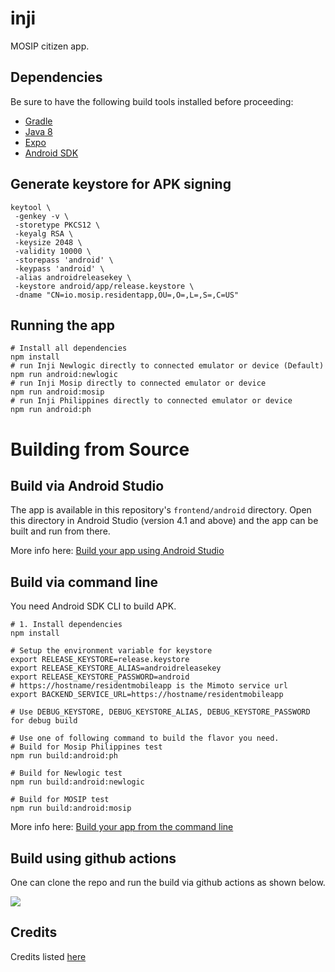 # inji
MOSIP citizen app.

## Dependencies

Be sure to have the following build tools installed before proceeding:

- [Gradle](https://gradle.org/install/)
- [Java 8](https://www.oracle.com/ph/java/technologies/javase/javase8-archive-downloads.html)
- [Expo](https://docs.expo.dev/get-started/installation/)
- [Android SDK](https://developer.android.com/)

## Generate keystore for APK signing

```shell
keytool \
 -genkey -v \
 -storetype PKCS12 \
 -keyalg RSA \
 -keysize 2048 \
 -validity 10000 \
 -storepass 'android' \
 -keypass 'android' \
 -alias androidreleasekey \
 -keystore android/app/release.keystore \
 -dname "CN=io.mosip.residentapp,OU=,O=,L=,S=,C=US"
```

## Running the app

```shell
# Install all dependencies
npm install
# run Inji Newlogic directly to connected emulator or device (Default)
npm run android:newlogic
# run Inji Mosip directly to connected emulator or device
npm run android:mosip
# run Inji Philippines directly to connected emulator or device
npm run android:ph
```

# Building from Source

## Build via Android Studio

The app is available in this repository's `frontend/android` directory. Open this directory in Android Studio (version 4.1 and above) and the app can be built and run from there.

More info here: [Build your app using Android Studio](https://developer.android.com/studio/run)

## Build via command line

You need Android SDK CLI to build APK.

```shell
# 1. Install dependencies
npm install

# Setup the environment variable for keystore
export RELEASE_KEYSTORE=release.keystore
export RELEASE_KEYSTORE_ALIAS=androidreleasekey
export RELEASE_KEYSTORE_PASSWORD=android
# https://hostname/residentmobileapp is the Mimoto service url
export BACKEND_SERVICE_URL=https://hostname/residentmobileapp

# Use DEBUG_KEYSTORE, DEBUG_KEYSTORE_ALIAS, DEBUG_KEYSTORE_PASSWORD for debug build

# Use one of following command to build the flavor you need.
# Build for Mosip Philippines test
npm run build:android:ph

# Build for Newlogic test
npm run build:android:newlogic

# Build for MOSIP test
npm run build:android:mosip
```

More info here: [Build your app from the command line](https://developer.android.com/studio/build/building-cmdline)

## Build using github actions
One can clone the repo and run the build via github actions as shown below.


![](docs/images/build_github_actions.png)


## Credits

Credits listed [here](/Credits.md)
